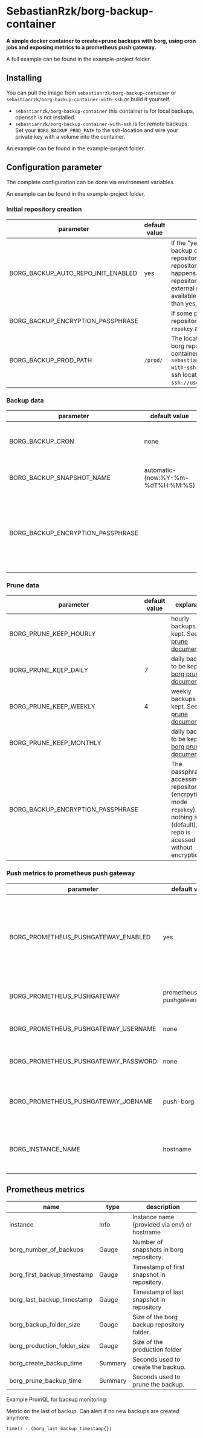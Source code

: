 # SebastianRzk/borg-backup-container

**A simple docker container to create+prune backups with borg, using cron jobs and exposing metrics to a prometheus push
gateway.**

A full example can be found in the example-project folder.

## Installing

You can pull the image from `sebastianrzk/borg-backup-container` or `sebastianrzk/borg-backup-container-with-ssh` or build it yourself.

* `sebastianrzk/borg-backup-container` this container is for local backups, openssh is not installed.
* `sebastianrzk/borg-backup-container-with-ssh` is for remote backups. Set your `BORG_BACKUP_PROD_PATH` to the ssh-location and wire your private key with a volume into the container.

An example can be found in the example-project folder.

## Configuration parameter

The complete configuration can be done via environment variables.

An example can be found in the example-project folder.

### Initial repository creation

| parameter                          | default value | explanation                                                                                                                                                                                                                                                                                                                 |
|------------------------------------|---------------|-----------------------------------------------------------------------------------------------------------------------------------------------------------------------------------------------------------------------------------------------------------------------------------------------------------------------------|
| BORG_BACKUP_AUTO_REPO_INIT_ENABLED | yes           | If the "yes" parameter is set, the backup container tries to create a new repository each time it is run. If a repository already exists, nothing happens. If you want an error if the repository doesn't exist (e.g. on an external mount that isn't currently available), set this to something other than yes, e.g. "no" |
| BORG_BACKUP_ENCRYPTION_PASSPHRASE  |               | If some passphrase is set, the repository gets created with encryption `repokey` and the provided passphrase                                                                                                                                                                                                                |
| BORG_BACKUP_PROD_PATH              | `/prod/`      | The location where borg is expecting borg repository. If you want to use the container for a remote backup, use  `sebastianrzk/borg-backup-container-with-ssh` container and set this to your ssh location (e.g. `ssh://username@yourserver/backuppath`)                                                                    | 


### Backup data

| parameter                         | default value                     | explanation                                                                                                                               |
|-----------------------------------|-----------------------------------|-------------------------------------------------------------------------------------------------------------------------------------------|
| BORG_BACKUP_CRON                  | none                              | cron that triggers the backup+pruning process. E.g. */5 * * * *                                                                           | 
| BORG_BACKUP_SNAPSHOT_NAME         | automatic-{now:%Y-%m-%dT%H:%M:%S} | the name of each snapshot created by the cron                                                                                             |
| BORG_BACKUP_ENCRYPTION_PASSPHRASE |                                   | The passphrase for accessing the repository (encrpytion mode `repokey`). If nothing set (default), the repo is acessed without encryption |

### Prune data

| parameter                         | default value | explanation                                                                                                                                                 |
|-----------------------------------|---------------|-------------------------------------------------------------------------------------------------------------------------------------------------------------|
| BORG_PRUNE_KEEP_HOURLY            | <empty>       | hourly backups to be kept. See [borg prune documentation](https://borgbackup.readthedocs.io/en/stable/usage/prune.html)                                     | 
| BORG_PRUNE_KEEP_DAILY             | 7             | daily backups to be kept. See [borg prune documentation](https://borgbackup.readthedocs.io/en/stable/usage/prune.html)                                      | 
| BORG_PRUNE_KEEP_WEEKLY            | 4             | weekly backups to be kept. See [borg prune documentation](https://borgbackup.readthedocs.io/en/stable/usage/prune.html)                                     | 
| BORG_PRUNE_KEEP_MONTHLY           | <empty>       | daily backups to be kept. See [borg prune documentation](https://borgbackup.readthedocs.io/en/stable/usage/prune.html)                                      | 
| BORG_BACKUP_ENCRYPTION_PASSPHRASE |               | The passphrase for accessing the repository (encrpytion mode `repokey`). If nothing set (default), the repo is acessed without encryption                   |


### Push metrics to prometheus push gateway

| parameter                            | default value                 | explanation                                                                                                 |
|--------------------------------------|-------------------------------|-------------------------------------------------------------------------------------------------------------|
| BORG_PROMETHEUS_PUSHGATEWAY_ENABLED  | yes                           | Everything else than "yes" switches the metric collection as well as the push to the prometheus gateway off |
| BORG_PROMETHEUS_PUSHGATEWAY          | prometheus-pushgateway:9091   | Url of the prometheus push gateway                                                                          |
| BORG_PROMETHEUS_PUSHGATEWAY_USERNAME | none                          | username used to push to prometheus                                                                         |
| BORG_PROMETHEUS_PUSHGATEWAY_PASSWORD | none                          | password used to push to prometheus                                                                         |
| BORG_PROMETHEUS_PUSHGATEWAY_JOBNAME  | push-borg                     | job name that will be pushed to the prometheus gateway                                                      |
| BORG_INSTANCE_NAME                   | hostname                      | instance name that is pushed to the prometheus gateway                                                      |

## Prometheus metrics

| name                        | type    | description                                  |
|-----------------------------|---------|----------------------------------------------|
| instance                    | Info    | Instance name (provided via env) or hostname |
| borg_number_of_backups      | Gauge   | Number of snapshots in borg repository.      |
| borg_first_backup_timestamp | Gauge   | Timestamp of first snapshot in repository.   |
| borg_last_backup_timestamp  | Gauge   | Timestamp of last snapshot in repository     |
| borg_backup_folder_size     | Gauge   | Size of the borg backup repository folder.   |
| borg_production_folder_size | Gauge   | Size of the production folder                |
| borg_create_backup_time     | Summary | Seconds used to create the backup.           |
| borg_prune_backup_time      | Summary | Seconds used to prune the backup.            |

Example PromQL for backup monitoring:

Metric on the last of backup. Can alert if no new backups are created anymore:

    time() - (borg_last_backup_timestamp{})


